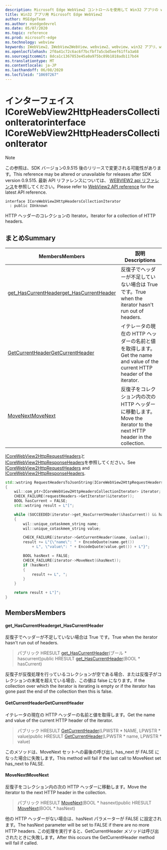 ```yaml
---
description: Microsoft Edge WebView2 コントロールを使用して Win32 アプリの web コンテンツをホストする
title: Win32 アプリ用 Microsoft Edge WebView2
author: MSEdgeTeam
ms.author: msedgedevrel
ms.date: 05/07/2020
ms.topic: reference
ms.prod: microsoft-edge
ms.technology: webview
keywords: IWebView2、IWebView2WebView、webview2、webview、win32 アプリ、win32、edge、ICoreWebView2、ICoreWebView2Controller、browser control、edge html
ms.openlocfilehash: 2f0a41c72c6ac6f7bcfbf7a5cbd5eef61ffa3a68
ms.sourcegitcommit: 8dca1c1367853e45a0a975bc89b1818adb117bd4
ms.translationtype: MT
ms.contentlocale: ja-JP
ms.lasthandoff: 06/08/2020
ms.locfileid: "10697267"
---
```

# <span data-ttu-id="d48d6-104">インターフェイス ICoreWebView2HttpHeadersCollectionIterator</span><span class="sxs-lookup"><span data-stu-id="d48d6-104">interface ICoreWebView2HttpHeadersCollectionIterator</span></span> 

> [!NOTE]
> <span data-ttu-id="d48d6-105">この参照は、SDK バージョン0.9.515 後のリリースで変更される可能性があります。</span><span class="sxs-lookup"><span data-stu-id="d48d6-105">This reference may be altered or unavailable for releases after SDK version 0.9.515.</span></span> <span data-ttu-id="d48d6-106">最新 API リファレンスについては、 [WEBVIEW2 api リファレンス](../../../webview2-api-reference.md)を参照してください。</span><span class="sxs-lookup"><span data-stu-id="d48d6-106">Please refer to [WebView2 API reference](../../../webview2-api-reference.md) for the latest API reference.</span></span>

```
interface ICoreWebView2HttpHeadersCollectionIterator
  : public IUnknown
```

<span data-ttu-id="d48d6-107">HTTP ヘッダーのコレクションの Iterator。</span><span class="sxs-lookup"><span data-stu-id="d48d6-107">Iterator for a collection of HTTP headers.</span></span>

## <span data-ttu-id="d48d6-108">まとめ</span><span class="sxs-lookup"><span data-stu-id="d48d6-108">Summary</span></span>

 <span data-ttu-id="d48d6-109">Members</span><span class="sxs-lookup"><span data-stu-id="d48d6-109">Members</span></span>                        | <span data-ttu-id="d48d6-110">説明</span><span class="sxs-lookup"><span data-stu-id="d48d6-110">Descriptions</span></span>
--------------------------------|---------------------------------------------
[<span data-ttu-id="d48d6-111">get_HasCurrentHeader</span><span class="sxs-lookup"><span data-stu-id="d48d6-111">get_HasCurrentHeader</span></span>](#get_hascurrentheader) | <span data-ttu-id="d48d6-112">反復子でヘッダーが不足していない場合は True です。</span><span class="sxs-lookup"><span data-stu-id="d48d6-112">True when the iterator hasn't run out of headers.</span></span>
[<span data-ttu-id="d48d6-113">GetCurrentHeader</span><span class="sxs-lookup"><span data-stu-id="d48d6-113">GetCurrentHeader</span></span>](#getcurrentheader) | <span data-ttu-id="d48d6-114">イテレータの現在の HTTP ヘッダーの名前と値を取得します。</span><span class="sxs-lookup"><span data-stu-id="d48d6-114">Get the name and value of the current HTTP header of the iterator.</span></span>
[<span data-ttu-id="d48d6-115">MoveNext</span><span class="sxs-lookup"><span data-stu-id="d48d6-115">MoveNext</span></span>](#movenext) | <span data-ttu-id="d48d6-116">反復子をコレクション内の次の HTTP ヘッダーに移動します。</span><span class="sxs-lookup"><span data-stu-id="d48d6-116">Move the iterator to the next HTTP header in the collection.</span></span>

<span data-ttu-id="d48d6-117">[ICoreWebView2HttpRequestHeaders](icorewebview2httprequestheaders.md)と[ICoreWebView2HttpResponseHeaders](icorewebview2httpresponseheaders.md)を参照してください。</span><span class="sxs-lookup"><span data-stu-id="d48d6-117">See [ICoreWebView2HttpRequestHeaders](icorewebview2httprequestheaders.md) and [ICoreWebView2HttpResponseHeaders](icorewebview2httpresponseheaders.md).</span></span> 
```cpp
std::wstring RequestHeadersToJsonString(ICoreWebView2HttpRequestHeaders* requestHeaders)
{
    wil::com_ptr<ICoreWebView2HttpHeadersCollectionIterator> iterator;
    CHECK_FAILURE(requestHeaders->GetIterator(&iterator));
    BOOL hasCurrent = FALSE;
    std::wstring result = L"[";

    while (SUCCEEDED(iterator->get_HasCurrentHeader(&hasCurrent)) && hasCurrent)
    {
        wil::unique_cotaskmem_string name;
        wil::unique_cotaskmem_string value;

        CHECK_FAILURE(iterator->GetCurrentHeader(&name, &value));
        result += L"{\"name\": " + EncodeQuote(name.get())
            + L", \"value\": " + EncodeQuote(value.get()) + L"}";

        BOOL hasNext = FALSE;
        CHECK_FAILURE(iterator->MoveNext(&hasNext));
        if (hasNext)
        {
            result += L", ";
        }
    }

    return result + L"]";
}
```

## <span data-ttu-id="d48d6-118">Members</span><span class="sxs-lookup"><span data-stu-id="d48d6-118">Members</span></span>

#### <span data-ttu-id="d48d6-119">get_HasCurrentHeader</span><span class="sxs-lookup"><span data-stu-id="d48d6-119">get_HasCurrentHeader</span></span> 

<span data-ttu-id="d48d6-120">反復子でヘッダーが不足していない場合は True です。</span><span class="sxs-lookup"><span data-stu-id="d48d6-120">True when the iterator hasn't run out of headers.</span></span>

> <span data-ttu-id="d48d6-121">パブリック HRESULT [get_HasCurrentHeader](#get_hascurrentheader)(ブール \* hascurrent)</span><span class="sxs-lookup"><span data-stu-id="d48d6-121">public HRESULT [get_HasCurrentHeader](#get_hascurrentheader)(BOOL \* hasCurrent)</span></span>

<span data-ttu-id="d48d6-122">反復子が反復処理を行っているコレクションが空である場合、または反復子がコレクションの末尾を超えている場合、この値は false になります。</span><span class="sxs-lookup"><span data-stu-id="d48d6-122">If the collection over which the iterator is iterating is empty or if the iterator has gone past the end of the collection then this is false.</span></span>

#### <span data-ttu-id="d48d6-123">GetCurrentHeader</span><span class="sxs-lookup"><span data-stu-id="d48d6-123">GetCurrentHeader</span></span> 

<span data-ttu-id="d48d6-124">イテレータの現在の HTTP ヘッダーの名前と値を取得します。</span><span class="sxs-lookup"><span data-stu-id="d48d6-124">Get the name and value of the current HTTP header of the iterator.</span></span>

> <span data-ttu-id="d48d6-125">パブリック HRESULT [GetCurrentHeader](#getcurrentheader)(LPWSTR \* NAME, LPWSTR \* value)</span><span class="sxs-lookup"><span data-stu-id="d48d6-125">public HRESULT [GetCurrentHeader](#getcurrentheader)(LPWSTR \* name, LPWSTR \* value)</span></span>

<span data-ttu-id="d48d6-126">このメソッドは、MoveNext セットへの最後の呼び出し has_next が FALSE になった場合に失敗します。</span><span class="sxs-lookup"><span data-stu-id="d48d6-126">This method will fail if the last call to MoveNext set has_next to FALSE.</span></span>

#### <span data-ttu-id="d48d6-127">MoveNext</span><span class="sxs-lookup"><span data-stu-id="d48d6-127">MoveNext</span></span> 

<span data-ttu-id="d48d6-128">反復子をコレクション内の次の HTTP ヘッダーに移動します。</span><span class="sxs-lookup"><span data-stu-id="d48d6-128">Move the iterator to the next HTTP header in the collection.</span></span>

> <span data-ttu-id="d48d6-129">パブリック HRESULT [MoveNext](#movenext)(BOOL \* hasnext)</span><span class="sxs-lookup"><span data-stu-id="d48d6-129">public HRESULT [MoveNext](#movenext)(BOOL \* hasNext)</span></span>

<span data-ttu-id="d48d6-130">他の HTTP ヘッダーがない場合は、hasNext パラメーターが FALSE に設定されます。</span><span class="sxs-lookup"><span data-stu-id="d48d6-130">The hasNext parameter will be set to FALSE if there are no more HTTP headers.</span></span> <span data-ttu-id="d48d6-131">この処理を実行すると、GetCurrentHeader メソッドは呼び出されたときに失敗します。</span><span class="sxs-lookup"><span data-stu-id="d48d6-131">After this occurs the GetCurrentHeader method will fail if called.</span></span>

